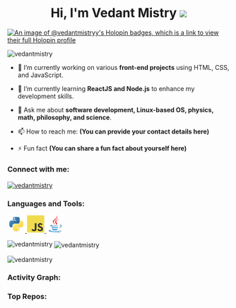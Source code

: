 <h1 align="center">Hi, I'm Vedant Mistry <img src="https://i.giphy.com/media/hvRJCLFzcasrR4ia7z/giphy.webp" width="28"></h1>

[![An image of @vedantmistryy's Holopin badges, which is a link to view their full Holopin profile](https://holopin.me/vedantmistryy)](https://holopin.io/@vedantmistryy)

<p align="left"> <img src="https://komarev.com/ghpvc/?username=vedantmistry&label=Profile%20views&color=0e75b6&style=flat" alt="vedantmistry" /> </p>

- 🔭 I’m currently working on various **front-end projects** using HTML, CSS, and JavaScript.

- 🌱 I’m currently learning **ReactJS and Node.js** to enhance my development skills.

- 💬 Ask me about **software development, Linux-based OS, physics, math, philosophy, and science**.

- 📫 How to reach me: **(You can provide your contact details here)**

- ⚡ Fun fact **(You can share a fun fact about yourself here)**

<h3 align="left">Connect with me:</h3>
<p align="left">
    <a href="https://discord.com/users/vedantmistry" target="blank">
        <img align="center" src="https://raw.githubusercontent.com/rahuldkjain/github-profile-readme-generator/master/src/images/icons/Social/discord.svg" alt="vedantmistry" height="30" width="40" />
    </a>
</p>

<h3 align="left">Languages and Tools:</h3>
<p align="left"> 
    <a href="https://www.python.org" target="_blank" rel="noreferrer"> <img src="https://raw.githubusercontent.com/devicons/devicon/master/icons/python/python-original.svg" alt="python" width="40" height="40"/> </a> 
    <a href="https://developer.mozilla.org/en-US/docs/Web/JavaScript" target="_blank" rel="noreferrer"> <img src="https://raw.githubusercontent.com/devicons/devicon/master/icons/javascript/javascript-original.svg" alt="javascript" width="40" height="40"/> </a> 
    <a href="https://www.java.com" target="_blank" rel="noreferrer"> <img src="https://raw.githubusercontent.com/devicons/devicon/master/icons/java/java-original.svg" alt="java" width="40" height="40"/> </a> 
    <!-- Add more languages and tools as needed -->
</p>


<p><img align="left" src="https://github-readme-stats.vercel.app/api/top-langs?username=vedantmistry&show_icons=true&locale=en&theme=tokyonight" alt="vedantmistry" /></p>

<p>&nbsp;<img align="center" src="https://github-readme-stats.vercel.app/api?username=vedantmistry&show_icons=true&locale=en&theme=tokyonight" alt="vedantmistry" /></p>

<p><img align="center" src="https://github-readme-streak-stats.herokuapp.com/?user=vedantmistry&theme=tokyonight" alt="vedantmistry" /></p>

<h3 align="left">Activity Graph:</h3>

<!-- Add your activity graph here -->

<h3 align="left">Top Repos:</h3>

<!-- Add your top repositories here -->
